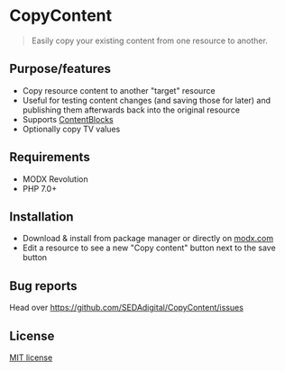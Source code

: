 # CopyContent

> Easily copy your existing content from one resource to another.


## Purpose/features

* Copy resource content to another "target" resource
* Useful for testing content changes (and saving those for later) and publishing them afterwards back into the original resource
* Supports [ContentBlocks](https://www.modmore.com/contentblocks/)
* Optionally copy TV values


## Requirements

* MODX Revolution
* PHP 7.0+


## Installation

* Download & install from package manager or directly on [modx.com](https://modx.com/extras/package/copycontent)
* Edit a resource to see a new "Copy content" button next to the save button


## Bug reports

Head over <https://github.com/SEDAdigital/CopyContent/issues>


## License

[MIT license](LICENSE)
